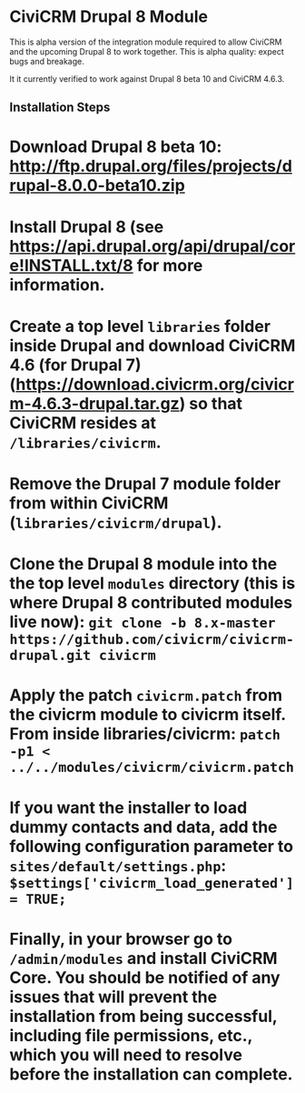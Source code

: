 CiviCRM Drupal 8 Module
=======================

This is alpha version of the integration module required to allow CiviCRM and the upcoming Drupal 8 to work together. This is alpha quality: expect bugs and breakage.

It it currently verified to work against Drupal 8 beta 10 and CiviCRM 4.6.3.

Installation Steps
------------------

# Download Drupal 8 beta 10: http://ftp.drupal.org/files/projects/drupal-8.0.0-beta10.zip
# Install Drupal 8 (see https://api.drupal.org/api/drupal/core!INSTALL.txt/8 for more information.
# Create a top level `libraries` folder inside Drupal and download CiviCRM 4.6 (for Drupal 7) (https://download.civicrm.org/civicrm-4.6.3-drupal.tar.gz) so that CiviCRM resides at `/libraries/civicrm`.
# Remove the Drupal 7 module folder from within CiviCRM (`libraries/civicrm/drupal`).
# Clone the Drupal 8 module into the the top level `modules` directory (this is where Drupal 8 contributed modules live now): `git clone -b 8.x-master https://github.com/civicrm/civicrm-drupal.git civicrm`
# Apply the patch `civicrm.patch` from the civicrm module to civicrm itself. From inside libraries/civicrm: `patch -p1 < ../../modules/civicrm/civicrm.patch`
# If you want the installer to load dummy contacts and data, add the following configuration parameter to `sites/default/settings.php`: `$settings['civicrm_load_generated'] = TRUE;`
# Finally, in your browser go to `/admin/modules` and install CiviCRM Core. You should be notified of any issues that will prevent the installation from being successful, including file permissions, etc., which you will need to resolve before the installation can complete.